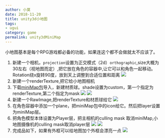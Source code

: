 ```yaml
---
author: 小莫
date: 2018-11-20
title: unity3d小地图
tags:
- ugui
category: game
permalink: unity3dMiniMap
---
```

小地图基本是每个RPG游戏都必备的功能，如果连这个都不会做就太不应该了。
<!-- more -->

1. 新建一个相机，`projection`设置为正交模式（2d）`orthographic`,size大概为30左右（视地图而定）,把它放在角色的容器中,让它可以和角色一起移动。Rotation绕x旋转90度，放到天上调整到合适位置和距离
![](https://image.xiaomo.info/unity3d/miniMap/miniMapCamera.png)
2. 新建一个renderTexture,把它给小地图相机
3. 下载[miniMap包](https://image.xiaomo.info/unity3d3d/ugui/minimap/Minimap.unity3dpackage)导入，新建材质球。shade设置为custom，第一个指定为renderTexture,第二个指定为mask
![](https://image.xiaomo.info/unity3d/miniMap/miniMapPackage.png)
![](https://image.xiaomo.info/unity3d/miniMap/mat_miniMap.png)
4. 新建一个RawImage,把renderTexture和材质球给它
![](https://image.xiaomo.info/unity3d/miniMap/miniMapImage.png)
6. 在角色容器中添加一个plane，把miniMap包中的icon给它。然后把layer设置为miniMap层。
7. 把角色模型本体设置为Player层，把主相机的culling mask 取消miniMap,小地图摄像机的culling mask取消player层
![](https://image.xiaomo.info/unity3d/miniMap/mainCamera.png)
![](https://image.xiaomo.info/unity3d/miniMap/miniMapCameraCullingMask.png)
5. 完成品如下，如果有外框可以给地图加个外框会漂亮一点
![](https://image.xiaomo.info/unity3d/miniMap/CompleteMiniMap.png)

